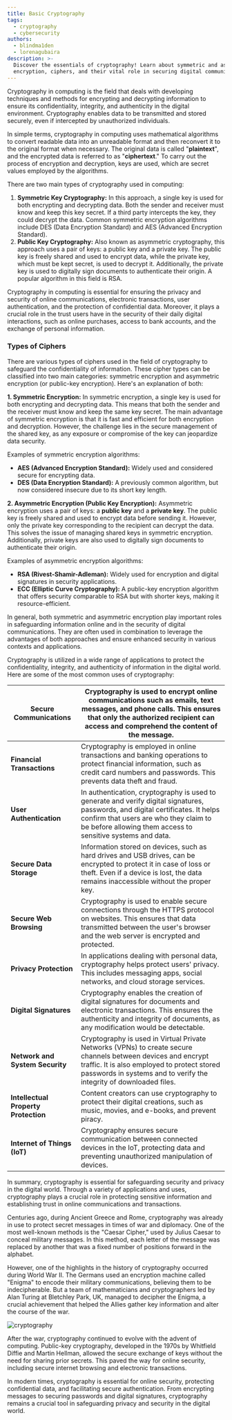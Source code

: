 ```yaml
---
title: Basic Cryptography
tags:
  - cryptography
  - cybersecurity
authors:
  - blindma1den
  - lorenagubaira
description: >-
  Discover the essentials of cryptography! Learn about symmetric and asymmetric
  encryption, ciphers, and their vital role in securing digital communications.
---
```

Cryptography in computing is the field that deals with developing techniques and methods for encrypting and decrypting information to ensure its confidentiality, integrity, and authenticity in the digital environment. Cryptography enables data to be transmitted and stored securely, even if intercepted by unauthorized individuals.

In simple terms, cryptography in computing uses mathematical algorithms to convert readable data into an unreadable format and then reconvert it to the original format when necessary. The original data is called "**plaintext**", and the encrypted data is referred to as "**ciphertext**." To carry out the process of encryption and decryption, keys are used, which are secret values employed by the algorithms.

There are two main types of cryptography used in computing:

1. **Symmetric Key Cryptography:** In this approach, a single key is used for both encrypting and decrypting data. Both the sender and receiver must know and keep this key secret. If a third party intercepts the key, they could decrypt the data. Common symmetric encryption algorithms include DES (Data Encryption Standard) and AES (Advanced Encryption Standard).
2. **Public Key Cryptography:** Also known as asymmetric cryptography, this approach uses a pair of keys: a public key and a private key. The public key is freely shared and used to encrypt data, while the private key, which must be kept secret, is used to decrypt it. Additionally, the private key is used to digitally sign documents to authenticate their origin. A popular algorithm in this field is RSA.

Cryptography in computing is essential for ensuring the privacy and security of online communications, electronic transactions, user authentication, and the protection of confidential data. Moreover, it plays a crucial role in the trust users have in the security of their daily digital interactions, such as online purchases, access to bank accounts, and the exchange of personal information.

### Types of Ciphers

There are various types of ciphers used in the field of cryptography to safeguard the confidentiality of information. These cipher types can be classified into two main categories: symmetric encryption and asymmetric encryption (or public-key encryption). Here's an explanation of both:

**1. Symmetric Encryption:**
In symmetric encryption, a single key is used for both encrypting and decrypting data. This means that both the sender and the receiver must know and keep the same key secret. The main advantage of symmetric encryption is that it is fast and efficient for both encryption and decryption. However, the challenge lies in the secure management of the shared key, as any exposure or compromise of the key can jeopardize data security.

Examples of symmetric encryption algorithms:

- **AES (Advanced Encryption Standard):** Widely used and considered secure for encrypting data.
- **DES (Data Encryption Standard):** A previously common algorithm, but now considered insecure due to its short key length.

**2. Asymmetric Encryption (Public Key Encryption):**
Asymmetric encryption uses a pair of keys: a **public key** and a **private key**. The public key is freely shared and used to encrypt data before sending it. However, only the private key corresponding to the recipient can decrypt the data. This solves the issue of managing shared keys in symmetric encryption. Additionally, private keys are also used to digitally sign documents to authenticate their origin.

Examples of asymmetric encryption algorithms:

- **RSA (Rivest-Shamir-Adleman):** Widely used for encryption and digital signatures in security applications.
- **ECC (Elliptic Curve Cryptography):** A public-key encryption algorithm that offers security comparable to RSA but with shorter keys, making it resource-efficient.

In general, both symmetric and asymmetric encryption play important roles in safeguarding information online and in the security of digital communications. They are often used in combination to leverage the advantages of both approaches and ensure enhanced security in various contexts and applications.

Cryptography is utilized in a wide range of applications to protect the confidentiality, integrity, and authenticity of information in the digital world. Here are some of the most common uses of cryptography:

|  **Secure Communications** | Cryptography is used to encrypt online communications such as emails, text messages, and phone calls. This ensures that only the authorized recipient can access and comprehend the content of the message. |
| --- | --- |
| **Financial Transactions** | Cryptography is employed in online transactions and banking operations to protect financial information, such as credit card numbers and passwords. This prevents data theft and fraud. |
| **User Authentication** | In authentication, cryptography is used to generate and verify digital signatures, passwords, and digital certificates. It helps confirm that users are who they claim to be before allowing them access to sensitive systems and data. |
| **Secure Data Storage**  | Information stored on devices, such as hard drives and USB drives, can be encrypted to protect it in case of loss or theft. Even if a device is lost, the data remains inaccessible without the proper key. |
| **Secure Web Browsing** | Cryptography is used to enable secure connections through the HTTPS protocol on websites. This ensures that data transmitted between the user's browser and the web server is encrypted and protected. |
| **Privacy Protection** | In applications dealing with personal data, cryptography helps protect users' privacy. This includes messaging apps, social networks, and cloud storage services. |
| **Digital Signatures** | Cryptography enables the creation of digital signatures for documents and electronic transactions. This ensures the authenticity and integrity of documents, as any modification would be detectable. |
| **Network and System Security** | Cryptography is used in Virtual Private Networks (VPNs) to create secure channels between devices and encrypt traffic. It is also employed to protect stored passwords in systems and to verify the integrity of downloaded files. |
| **Intellectual Property Protection** | Content creators can use cryptography to protect their digital creations, such as music, movies, and e-books, and prevent piracy. |
| **Internet of Things (IoT)** | Cryptography ensures secure communication between connected devices in the IoT, protecting data and preventing unauthorized manipulation of devices. |

In summary, cryptography is essential for safeguarding security and privacy in the digital world. Through a variety of applications and uses, cryptography plays a crucial role in protecting sensitive information and establishing trust in online communications and transactions.

Centuries ago, during Ancient Greece and Rome, cryptography was already in use to protect secret messages in times of war and diplomacy. One of the most well-known methods is the "Caesar Cipher," used by Julius Caesar to conceal military messages. In this method, each letter of the message was replaced by another that was a fixed number of positions forward in the alphabet.

However, one of the highlights in the history of cryptography occurred during World War II. The Germans used an encryption machine called "Enigma" to encode their military communications, believing them to be indecipherable. But a team of mathematicians and cryptographers led by Alan Turing at Bletchley Park, UK, managed to decipher the Enigma, a crucial achievement that helped the Allies gather key information and alter the course of the war.

![cryptography](https://github.com/4GeeksAcademy/cybersecurity-syllabus/blob/main/assets/criptografia.png?raw=true)

After the war, cryptography continued to evolve with the advent of computing. Public-key cryptography, developed in the 1970s by Whitfield Diffie and Martin Hellman, allowed the secure exchange of keys without the need for sharing prior secrets. This paved the way for online security, including secure internet browsing and electronic transactions.

In modern times, cryptography is essential for online security, protecting confidential data, and facilitating secure authentication. From encrypting messages to securing passwords and digital signatures, cryptography remains a crucial tool in safeguarding privacy and security in the digital world.
